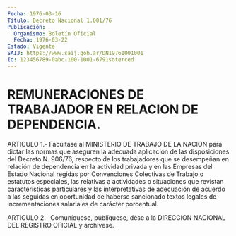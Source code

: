 ```yaml
---
Fecha: 1976-03-16
Título: Decreto Nacional 1.001/76
Publicación:
  Organismo: Boletín Oficial
  Fecha: 1976-03-22
Estado: Vigente
SAIJ: https://www.saij.gob.ar/DN19761001001
Id: 123456789-0abc-100-1001-6791soterced
---
```

# REMUNERACIONES DE TRABAJADOR EN RELACION DE DEPENDENCIA.

<a id="1"></a>
ARTICULO  1.-  Facúltase al MINISTERIO DE TRABAJO DE LA NACION para dictar las normas  que  aseguren la adecuada aplicación de las disposiciones del Decreto N. 906/76,  respecto  de los trabajadores que  se  desempeñan  en  relación  de  dependencia en la  actividad privada  y  en  las  Empresas  del  Estado  Nacional   regidas  por Convenciones  Colectivas  de  Trabajo  o estatutos especiales,  las relativas a actividades o situaciones que  revistan características particulares y las interpretativas de adecuación  de  acuerdo a las seguidas  en  oportunidad  de haberse sancionado textos legales  de incrementaciones salariales de carácter porcentual.

<a id="2"></a>
ARTICULO  2.-  Comuníquese,  publíquese,  dése  a la DIRECCION NACIONAL DEL REGISTRO OFICIAL y archívese.